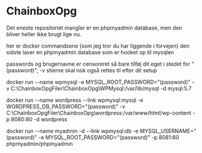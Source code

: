 # ChainboxOpg

Det eneste repositoriet mangler er en phpmyadmin database, men den bliver heller ikke brugt lige nu.

her er docker commandsene (som jeg tror du har liggende i forvejen) den sidste laver en phpmyadmin database som er hooket op til mysqlen

passwords og brugernavne er censoreret så bare tilføj dit eget i stedet for "(password)", -v stierne skal nok også rettes til efter dit setup

docker run --name wpmysql -e MYSQL_ROOT_PASSWORD="(password)" -v C:\ChainboxOpgFiler\ChainboxOpg\WPMysql:/var/lib/mysql -d mysql:5.7

docker run --name wordpress --link wpmysql:mysql -e WORDPRESS_DB_PASSWORD="(password)" -v C:\ChainboxOpgFiler\ChainboxOpg\wordpress:/var/www/html/wp-content -p 8080:80 -d wordpress

docker run --name myadmin -d --link wpmysql:db -e MYSQL_USERNAME="(password)" -e MYSQL_ROOT_PASSWORD="(password)" -p 8081:80 phpmyadmin/phpmyadmin
